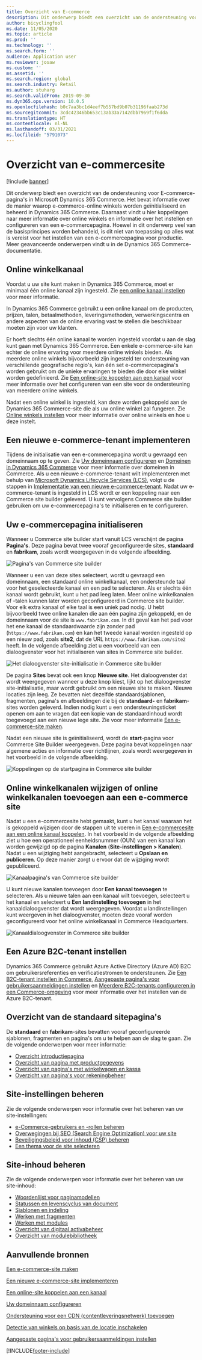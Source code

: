 ```yaml
---
title: Overzicht van E-commerce
description: Dit onderwerp biedt een overzicht van de ondersteuning voor E-commerce-pagina's in Microsoft Dynamics 365 Commerce.
author: bicyclingfool
ms.date: 11/05/2020
ms.topic: article
ms.prod: ''
ms.technology: ''
ms.search.form: ''
audience: Application user
ms.reviewer: josaw
ms.custom: ''
ms.assetid: ''
ms.search.region: global
ms.search.industry: Retail
ms.author: stuharg
ms.search.validFrom: 2019-09-30
ms.dyn365.ops.version: 10.0.5
ms.openlocfilehash: b0c7aa3bc1d4eef7b557bd9b07b31196faab273d
ms.sourcegitcommit: 3cdc42346bb653c13ab33a7142dbb7969f1f6dda
ms.translationtype: HT
ms.contentlocale: nl-NL
ms.lasthandoff: 03/31/2021
ms.locfileid: "5791073"
---
```

# <a name="e-commerce-site-overview"></a>Overzicht van e-commercesite

[!include [banner](includes/banner.md)]

Dit onderwerp biedt een overzicht van de ondersteuning voor E-commerce-pagina's in Microsoft Dynamics 365 Commerce. Het bevat informatie over de manier waarop e-commerce-online winkels worden geïnitialiseerd en beheerd in Dynamics 365 Commerce. Daarnaast vindt u hier koppelingen naar meer informatie over online winkels en informatie over het instellen en configureren van een e-commercepagina. Hoewel in dit onderwerp veel van de basisprincipes worden behandeld, is dit niet van toepassing op alles wat is vereist voor het instellen van een e-commercepagina voor productie. Meer geavanceerde onderwerpen vindt u in de Dynamics 365 Commerce-documentatie.

## <a name="online-store-channel"></a>Online winkelkanaal

Voordat u uw site kunt maken in Dynamics 365 Commerce, moet er minimaal één online kanaal zijn ingesteld. Zie [een online kanaal instellen](channel-setup-online.md) voor meer informatie. 

In Dynamics 365 Commerce gebruikt u een online kanaal om de producten, prijzen, talen, betaalmethoden, leveringsmethoden, verwerkingscentra en andere aspecten van de online ervaring vast te stellen die beschikbaar moeten zijn voor uw klanten.

Er hoeft slechts één online kanaal te worden ingesteld voordat u aan de slag kunt gaan met Dynamics 365 Commerce. Een enkele e-commerce-site kan echter de online ervaring voor meerdere online winkels bieden. Als meerdere online winkels bijvoorbeeld zijn ingesteld ter ondersteuning van verschillende geografische regio's, kan één set e-commercepagina's worden gebruikt om de unieke ervaringen te bieden die door elke winkel worden gedefinieerd. Zie [Een online-site koppelen aan een kanaal](associate-site-online-store.md) voor meer informatie over het configureren van een site voor de ondersteuning van meerdere online winkels.

Nadat een online winkel is ingesteld, kan deze worden gekoppeld aan de Dynamics 365 Commerce-site die als uw online winkel zal fungeren. Zie [Online winkels instellen](https://docs.microsoft.com/dynamics365/unified-operations/retail/online-stores) voor meer informatie over online winkels en hoe u deze instelt.

## <a name="deploy-a-new-e-commerce-tenant"></a>Een nieuwe e-commerce-tenant implementeren

Tijdens de initialisatie van een e-commercepagina wordt u gevraagd een domeinnaam op te geven. Zie [Uw domeinnaam configureren](configure-your-domain-name.md) en [Domeinen in Dynamics 365 Commerce](domains-commerce.md) voor meer informatie over domeinen in Commerce. Als u een nieuwe e-commerce-tenant wilt implementeren met behulp van [Microsoft Dynamics Lifecycle Services (LCS)](https://docs.microsoft.com/dynamics365/unified-operations/dev-itpro/lifecycle-services/lcs-user-guide), volgt u de stappen in [Implementatie van een nieuwe e-commerce-tenant](deploy-ecommerce-site.md). Nadat uw e-commerce-tenant is ingesteld in LCS wordt er een koppeling naar een Commerce site builder geleverd. U kunt vervolgens Commerce site builder gebruiken om uw e-commercepagina's te initialiseren en te configureren.

## <a name="initialize-your-e-commerce-site"></a>Uw e-commercepagina initialiseren

Wanneer u Commerce site builder start vanuit LCS verschijnt de pagina **Pagina's**. Deze pagina bevat twee vooraf geconfigureerde sites, **standaard** en **fabrikam**, zoals wordt weergegeven in de volgende afbeelding.

![Pagina's van Commerce site builder](media/e-commerce-site-01.png)

Wanneer u een van deze sites selecteert, wordt u gevraagd een domeinnaam, een standaard online winkelkanaal, een ondersteunde taal voor het geselecteerde kanaal en een pad te selecteren. Als er slechts één kanaal wordt gebruikt, kunt u het pad leeg laten. Meer online winkelkanalen of -talen kunnen later worden geconfigureerd in Commerce site builder. Voor elk extra kanaal of elke taal is een uniek pad nodig. U hebt bijvoorbeeld twee online kanalen die aan één pagina zijn gekoppeld, en de domeinnaam voor de site is `www.fabrikam.com`. In dit geval kan het pad voor het ene kanaal de standaardwaarde zijn zonder pad (`https://www.fabrikam.com`) en kan het tweede kanaal worden ingesteld op een nieuw pad, zoals **site2**, dat de URL `https://www.fabrikam.com/site2` heeft. In de volgende afbeelding ziet u een voorbeeld van een dialoogvenster voor het initialiseren van sites in Commerce site builder.

![Het dialoogvenster site-initialisatie in Commerce site builder](media/e-commerce-site-02.png)

De pagina **Sites** bevat ook een knop **Nieuwe site**. Het dialoogvenster dat wordt weergegeven wanneer u deze knop kiest, lijkt op het dialoogvenster site-initialisatie, maar wordt gebruikt om een nieuwe site te maken. Nieuwe locaties zijn leeg. Ze bevatten niet dezelfde standaardsjablonen, fragmenten, pagina's en afbeeldingen die bij de **standaard-** en **fabrikam**-sites worden geleverd. Indien nodig kunt u een ondersteuningsticket openen om aan te vragen dat een kopie van de standaardinhoud wordt toegevoegd aan een nieuwe lege site. Zie voor meer informatie [Een e-commerce-site maken](create-ecommerce-site.md).

Nadat een nieuwe site is geïnitialiseerd, wordt de **start**-pagina voor Commerce Site Builder weergegeven. Deze pagina bevat koppelingen naar algemene acties en informatie over richtlijnen, zoals wordt weergegeven in het voorbeeld in de volgende afbeelding.

![Koppelingen op de startpagina in Commerce site builder](media/e-commerce-site-03.png)

## <a name="modify-online-store-channels-or-add-online-store-channels-to-an-e-commerce-site"></a>Online winkelkanalen wijzigen of online winkelkanalen toevoegen aan een e-commerce site

Nadat u een e-commercesite hebt gemaakt, kunt u het kanaal waaraan het is gekoppeld wijzigen door de stappen uit te voeren in [Een e-commercesite aan een online kanaal koppelen](associate-site-online-store.md). In het voorbeeld in de volgende afbeelding ziet u hoe een operationeel eenheidsnummer (OUN) van een kanaal kan worden gewijzigd op de pagina **Kanalen** (**Site-instellingen \> Kanalen**). Nadat u een wijziging hebt aangebracht, selecteert u **Opslaan en publiceren**. Op deze manier zorgt u ervoor dat de wijziging wordt gepubliceerd.

![Kanaalpagina's van Commerce site builder](media/e-commerce-site-04.png)

U kunt nieuwe kanalen toevoegen door **Een kanaal toevoegen** te selecteren. Als u nieuwe talen aan een kanaal wilt toevoegen, selecteert u het kanaal en selecteert u **Een landinstelling toevoegen** in het kanaaldialoogvenster dat wordt weergegeven. Voordat u landinstellingen kunt weergeven in het dialoogvenster, moeten deze vooraf worden geconfigureerd voor het online winkelkanaal in Commerce Headquarters.

![Kanaaldialoogvenster in Commerce site builder](media/e-commerce-site-05.png)

## <a name="set-up-an-azure-b2c-tenant"></a>Een Azure B2C-tenant instellen

Dynamics 365 Commerce gebruikt Azure Active Directory (Azure AD) B2C om gebruikersreferenties en verificatiestromen te ondersteunen. Zie [Een B2C-tenant instellen in Commerce](set-up-b2c-tenant.md), [Aangepaste pagina's voor gebruikersaanmeldingen instellen](custom-pages-user-logins.md) en [Meerdere B2C-tenants configureren in een Commerce-omgeving](configure-multi-b2c-tenants.md) voor meer informatie over het instellen van de Azure B2C-tenant.

## <a name="overview-of-the-default-site-pages"></a>Overzicht van de standaard sitepagina's

De **standaard** en **fabrikam**-sites bevatten vooraf geconfigureerde sjablonen, fragmenten en pagina's om u te helpen aan de slag te gaan. Zie de volgende onderwerpen voor meer informatie:

- [Overzicht introductiepagina](quick-tour-home-page.md)
- [Overzicht van pagina met productgegevens](quick-tour-pdp.md)
- [Overzicht van pagina's met winkelwagen en kassa](quick-tour-cart-checkout.md)
- [Overzicht van pagina's voor rekeningbeheer](quick-tour-account-management.md)

## <a name="manage-site-settings"></a>Site-instellingen beheren

Zie de volgende onderwerpen voor informatie over het beheren van uw site-instellingen:

- [e-Commerce-gebruikers en -rollen beheren](manage-ecommerce-users-roles.md)
- [Overwegingen bij SEO (Search Engine Optimization) voor uw site](/search-engine-optimization-considerations.md)
- [Beveiligingsbeleid voor inhoud (CSP) beheren](manage-csp.md)
- [Een thema voor de site selecteren](select-site-theme.md)

## <a name="manage-site-content"></a>Site-inhoud beheren

Zie de volgende onderwerpen voor informatie over het beheren van uw site-inhoud:

- [Woordenlijst voor paginamodellen](page-elements-overview.md)
- [Statussen en levenscyclus van document](document-states-overview.md)
- [Sjablonen en indeling](templates-layouts-overview.md)
- [Werken met fragmenten](work-with-fragments.md)
- [Werken met modules](work-with-modules.md)
- [Overzicht van digitaal activabeheer](dam-overview.md)
- [Overzicht van modulebibliotheek](starter-kit-overview.md)

## <a name="additional-resources"></a>Aanvullende bronnen

[Een e-commerce-site maken](create-ecommerce-site.md)

[Een nieuwe e-commerce-site implementeren](deploy-ecommerce-site.md)

[Een online-site koppelen aan een kanaal](associate-site-online-store.md)

[Uw domeinnaam configureren](configure-your-domain-name.md)

[Ondersteuning voor een CDN (contentleveringsnetwerk) toevoegen](add-cdn-support.md)

[Detectie van winkels op basis van de locatie inschakelen](enable-store-detection.md)

[Aangepaste pagina's voor gebruikersaanmeldingen instellen](custom-pages-user-logins.md)


[!INCLUDE[footer-include](../includes/footer-banner.md)]